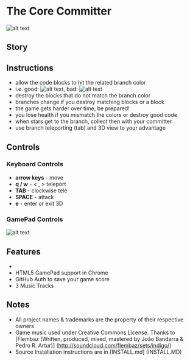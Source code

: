 # The Core Committer

![alt text](public/misc/poster.png "The Core Committer")


## Story

## Instructions
* allow the code blocks to hit the related branch color
* i.e. good: ![alt text](public/img/tutorial-good.png ""), bad: ![alt text](public/img/tutorial-bad.png "")
* destroy the blocks that do not match the branch color
* branches change if you destroy matching blocks or a  block
* the game gets harder over time, be prepared!
* you lose health if you mismatch the colors or destroy good code
* when stars  get to the branch, collect then with your committer
* use branch teleporting (tab) and 3D view to your advantage


## Controls

### Keyboard Controls

* __arrow keys__ - move
* __q / w__ - < , > teleport
* __TAB__ - clockwise tele
* __SPACE__ - attack
* __e__ - enter or exit 3D


### GamePad Controls
![alt text](public/img/gamepad-map.png "GamePad Controls")


## Features

*
* HTML5 GamePad support in Chrome
* GitHub Auth to save your game score
* 3 Music Tracks

## Notes

* All project names & trademarks are the property of their respective owners
* Game music used under Creative Commons License.
Thanks to [Flembaz (Written, produced, mixed, mastered by João Bandarra & Pedro R. Artur)] (http://soundcloud.com/flembaz/sets/indigo/)
* Source Installation instructions are in [INSTALL.md] (INSTALL.MD)

